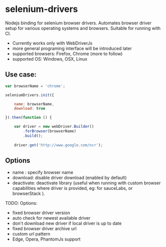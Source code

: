 # selenium-drivers

Nodejs binding for selenium browser drivers. Automates browser driver setup for various operating systems and browsers. 
Suitable for running with CI.

* Currently works only with WebDriverJs
* more general programing interface will be introduced later
* supported browsers: Firefox, Chrome  (more to follow)
* supported OS: Windows, OSX, Linux


## Use case:
```javascript
var browserName = 'chrome';

seleniumDrivers.init({

    name: browserName,
    download: true

}).then(function () {

    var driver = new webDriver.Builder()
        .forBrowser(browserName)
        .build();
    
    driver.get('http://www.google.com/ncr');
```
## Options
* name : specify browser name 
* download: disable driver download (enabled by default)
* deactivate: deactivate library (useful when running with custom browser capabilities where driver is provided, 
eg: for sauceLabs, or browserStack ).

TODO:
Options:
* fixed browser driver version
* auto check for newest available driver
* don't download new driver if local driver is up to date
* fixed browser driver archive url
* custom url pattern
* Edge, Opera, PhantomJs support
